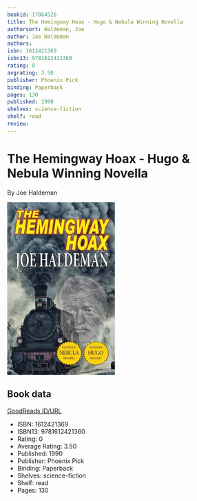 ```yaml
---
bookid: 17864526
title: The Hemingway Hoax - Hugo & Nebula Winning Novella
authorsort: Haldeman, Joe
author: Joe Haldeman
authors: 
isbn: 1612421369
isbn13: 9781612421360
rating: 0
avgrating: 3.50
publisher: Phoenix Pick
binding: Paperback
pages: 130
published: 1990
shelves: science-fiction
shelf: read
review: 
---
```


# The Hemingway Hoax - Hugo & Nebula Winning Novella

By Joe Haldeman

![](../../assets/bookcovers/1384023528l/17864526.jpg)

## Book data

[GoodReads ID/URL](https://www.goodreads.com/book/show/17864526)

- ISBN: 1612421369
- ISBN13: 9781612421360
- Rating: 0
- Average Rating: 3.50
- Published: 1990
- Publisher: Phoenix Pick
- Binding: Paperback
- Shelves: science-fiction
- Shelf: read
- Pages: 130


